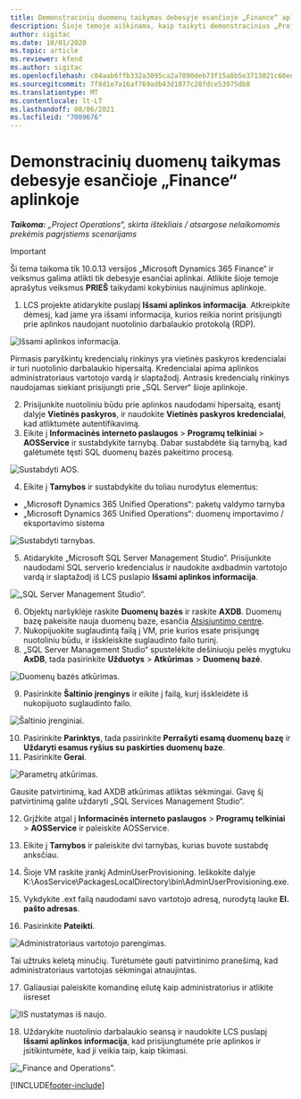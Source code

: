 ```yaml
---
title: Demonstracinių duomenų taikymas debesyje esančioje „Finance“ aplinkoje
description: Šioje temoje aiškinama, kaip taikyti demonstracinius „Project Operations“ duomenis „Dynamics 365 Finance“ debesyje esančioje aplinkoje.
author: sigitac
ms.date: 10/01/2020
ms.topic: article
ms.reviewer: kfend
ms.author: sigitac
ms.openlocfilehash: c04aab6ffb332a3095ca2a7890deb73f15a8b5e3713021c60eec02eb13dbd0cb
ms.sourcegitcommit: 7f8d1e7a16af769adb43d1877c28fdce53975db8
ms.translationtype: MT
ms.contentlocale: lt-LT
ms.lasthandoff: 08/06/2021
ms.locfileid: "7009676"
---
```

# <a name="apply-demo-data-to-a-finance-cloud-hosted-environment"></a>Demonstracinių duomenų taikymas debesyje esančioje „Finance“ aplinkoje

_**Taikoma:** „Project Operations“, skirta ištekliais / atsargose nelaikomomis prekėmis pagrįstiems scenarijams_

> [!IMPORTANT]
> Ši tema taikoma tik 10.0.13 versijos „Microsoft Dynamics 365 Finance“ ir veiksmus galima atlikti tik debesyje esančiai aplinkai. Atlikite šioje temoje aprašytus veiksmus **PRIEŠ** taikydami kokybinius naujinimus aplinkoje.

1. LCS projekte atidarykite puslapį **Išsami aplinkos informacija**. Atkreipkite dėmesį, kad jame yra išsami informacija, kurios reikia norint prisijungti prie aplinkos naudojant nuotolinio darbalaukio protokolą (RDP).

![Išsami aplinkos informacija.](./media/1EnvironmentDetails.png)

Pirmasis paryškintų kredencialų rinkinys yra vietinės paskyros kredencialai ir turi nuotolinio darbalaukio hipersaitą. Kredencialai apima aplinkos administratoriaus vartotojo vardą ir slaptažodį. Antrasis kredencialų rinkinys naudojamas siekiant prisijungti prie „SQL Server“ šioje aplinkoje.

2. Prisijunkite nuotoliniu būdu prie aplinkos naudodami hipersaitą, esantį dalyje **Vietinės paskyros**, ir naudokite **Vietinės paskyros kredencialai**, kad atliktumėte autentifikavimą.
3. Eikite į **Informacinės interneto paslaugos** > **Programų telkiniai** > **AOSService** ir sustabdykite tarnybą. Dabar sustabdėte šią tarnybą, kad galėtumėte tęsti SQL duomenų bazės pakeitimo procesą.

![Sustabdyti AOS.](./media/2StopAOS.png)

4. Eikite į **Tarnybos** ir sustabdykite du toliau nurodytus elementus:

- „Microsoft Dynamics 365 Unified Operations“: paketų valdymo tarnyba
- „Microsoft Dynamics 365 Unified Operations“: duomenų importavimo / eksportavimo sistema

![Sustabdyti tarnybas.](./media/3StopServices.png)

5. Atidarykite „Microsoft SQL Server Management Studio“. Prisijunkite naudodami SQL serverio kredencialus ir naudokite axdbadmin vartotojo vardą ir slaptažodį iš LCS puslapio **Išsami aplinkos informacija**.

![„SQL Server Management Studio“.](./media/4SSMS.png)

6. Objektų naršyklėje raskite **Duomenų bazės** ir raskite **AXDB**. Duomenų bazę pakeisite nauja duomenų baze, esančia [Atsisiuntimo centre](https://download.microsoft.com/download/1/a/3/1a314bd2-b082-4a87-abdc-1ba26c92b63d/ProjOpsDemoDataFOGARelease.zip). 
7. Nukopijuokite suglaudintą failą į VM, prie kurios esate prisijungę nuotoliniu būdu, ir išskleiskite suglaudinto failo turinį.
8. „SQL Server Management Studio“ spustelėkite dešiniuoju pelės mygtuku **AxDB**, tada pasirinkite **Užduotys** > **Atkūrimas** > **Duomenų bazė**.

![Duomenų bazės atkūrimas.](./media/5RestoreDatabase.png)

9. Pasirinkite **Šaltinio įrenginys** ir eikite į failą, kurį išskleidėte iš nukopijuoto suglaudinto failo.

![Šaltinio įrenginiai.](./media/6SourceDevice.png)

10. Pasirinkite **Parinktys**, tada pasirinkite **Perrašyti esamą duomenų bazę** ir **Uždaryti esamus ryšius su paskirties duomenų baze**. 
11. Pasirinkite **Gerai**.

![Parametrų atkūrimas.](./media/7RestoreSetting.png)

Gausite patvirtinimą, kad AXDB atkūrimas atliktas sėkmingai. Gavę šį patvirtinimą galite uždaryti „SQL Services Management Studio“.

12. Grįžkite atgal į **Informacinės interneto paslaugos** > **Programų telkiniai** > **AOSService** ir paleiskite AOSService.
13. Eikite į **Tarnybos** ir paleiskite dvi tarnybas, kurias buvote sustabdę anksčiau.

14. Šioje VM raskite įrankį AdminUserProvisioning. Ieškokite dalyje K:\AosService\PackagesLocalDirectory\bin\AdminUserProvisioning.exe.
15. Vykdykite .ext failą naudodami savo vartotojo adresą, nurodytą lauke **El. pašto adresas**. 
16. Pasirinkite **Pateikti**.

![Administratoriaus vartotojo parengimas.](./media/8AdminUserProvisioning.png)

Tai užtruks keletą minučių. Turėtumėte gauti patvirtinimo pranešimą, kad administratoriaus vartotojas sėkmingai atnaujintas.

17. Galiausiai paleiskite komandinę eilutę kaip administratorius ir atlikite iisreset

![IIS nustatymas iš naujo.](./media/9IISReset.png)

18. Uždarykite nuotolinio darbalaukio seansą ir naudokite LCS puslapį **Išsami aplinkos informacija**, kad prisijungtumėte prie aplinkos ir įsitikintumėte, kad ji veikia taip, kaip tikimasi.

![„Finance and Operations”.](./media/10FinanceAndOperations.png)


[!INCLUDE[footer-include](../includes/footer-banner.md)]